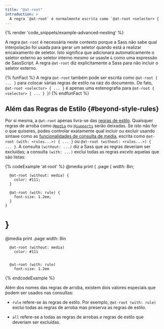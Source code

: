 ```yaml
---
title: "@at-root"
introduction: >
  A regra `@at-root` é normalmente escrita como `@at-root <selector> { ... }` e causa que tudo dentro dela seja emitido na raiz do documento ao lugar de usar o encaixamento normal. É usada com mais frequência quando faz-se [encaixamento avançado](/documentation/style-rules/parent-selector#advanced-nesting) com o [seletor de pai](/documentation/style-rules/parent-selector#in-sassscript) e [funções de seletor](/documentation/modules/selector) da SassScript.
---
```


{% render 'code_snippets/example-advanced-nesting' %}

A regra `@at-root` é necessária neste contexto porque a Sass não sabe qual interpolação foi usada para gerar um seletor quando está a realizar encaixamento de seletor. Isto significa que adicionará automaticamente o seletor externo ao seletor interno *mesmo se* usaste `&` como uma expressão de SassScript. A regra `@at-root` diz explicitamente a Sass para não incluir o seletor externo.

{% funFact %}
  A regra `@at-root` também pode ser escrita como `@at-root { ... }` para colocar várias regras de estilo na raiz do documento. De fato, `@at-root <selector> { ... }` é apenas uma estenografia para `@at-root { <selector> { ... } }`!
{% endfunFact %}

## Além das Regras de Estilo {#beyond-style-rules}

Por si mesma, a `@at-root` apenas livra-se das [regras de estilo][style rules]. Quaisquer regras de arroba como [`@media`][] ou [`@supports`][] serão deixadas. Se isto não for o que quiseres, podes controlar exatamente qual incluir ou excluir usando sintaxe como as [funcionalidades de consulta de media][media query features], escrita como `@at-root (with: <rules...>) { ... }` ou `@at-root (without: <rules...>) { ... }`. A consulta `(without: ...)`  diz a Sass que as regras deveriam ser excluídas; a consulta `(with: ...)` exclui todas as regras *exceto* aquelas que são listas:

[style rules]: /documentation/style-rules
[`@media`]: /documentation/at-rules/css#media
[`@supports`]: /documentation/at-rules/css#supports
[media query features]: https://developer.mozilla.org/en-US/docs/Web/CSS/Media_Queries/Using_media_queries#Targeting_media_features

{% codeExample 'at-root' %}
  @media print {
    .page {
      width: 8in;

      @at-root (without: media) {
        color: #111;
      }

      @at-root (with: rule) {
        font-size: 1.2em;
      }
    }
  }
  ===
  @media print
    .page
      width: 8in

      @at-root (without: media)
        color: #111


      @at-root (with: rule)
        font-size: 1.2em
{% endcodeExample %}

Além dos nomes das regras de arroba, existem dois valores especiais que podem ser usados nas consultas:

* `rule` refere-se às regras de estilo. Por exemplo, `@at-root (with: rule)` exclui todas as regras de arroba mas preserva as regras de estilo.

* `all` refere-se a todas as regras de arrobas *e* regras de estilo que deveriam ser excluídas.
